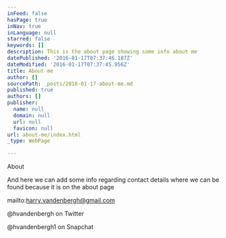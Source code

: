 ```yaml
---
inFeed: false
hasPage: true
inNav: true
inLanguage: null
starred: false
keywords: []
description: This is the about page showing some info about me
datePublished: '2016-01-17T07:37:46.187Z'
dateModified: '2016-01-17T07:37:45.956Z'
title: About me
author: []
sourcePath: _posts/2016-01-17-about-me.md
published: true
authors: []
publisher:
  name: null
  domain: null
  url: null
  favicon: null
url: about-me/index.html
_type: WebPage

---
```

About

And here we can add some info regarding contact details where we can be found because it is on the about page

mailto:harry.vandenbergh@gmail.com

@hvandenbergh on Twitter

@hvandenbergh1 on Snapchat